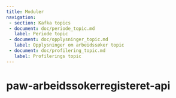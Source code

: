 ```yaml
---
title: Moduler
navigation:
 - section: Kafka topics
 - document: doc/periode_topic.md
   label: Periode topic
 - document: doc/opplysninger_topic.md
   label: Opplysninger om arbeidssøker topic
 - document: doc/profilering_topic.md
   label: Profilerings topic
---
```

# paw-arbeidssokerregisteret-api

